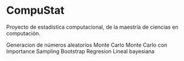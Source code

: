 # CompuStat
Proyecto de estadistica computacional, de la maestría de ciencias en computación.

Generacion de números aleatorios
Monte Carlo
Monte Carlo con Importance Sampling
Bootstrap
Regresion Lineal bayesiana
